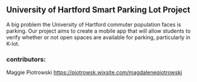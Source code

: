 ## University of Hartford Smart Parking Lot Project

A big problem the University of Hartford commuter population faces is parking. Our project aims to create a mobile app that will allow students to verify whether or not open spaces are available for parking, particularly in K-lot. 

### contributors:
Maggie Piotrowski
https://piotrowsk.wixsite.com/magdalenepiotrowski



